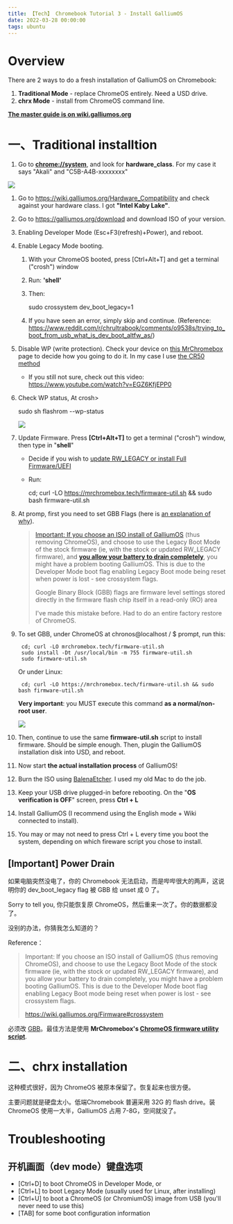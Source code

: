 ```yaml
---
title: 【Tech】 Chromebook Tutorial 3 - Install GalliumOS
date: 2022-03-28 00:00:00
tags: ubuntu
---
```


# Overview

There are 2 ways to do a fresh installation of GalliumOS on Chromebook:

1. __Traditional Mode__ - replace ChromeOS entirely. Need a USD drive. 
1. __chrx Mode__ - install from ChromeOS command line. 

__[The master guide is on wiki.galliumos.org](https://wiki.galliumos.org/Installing)__

# 一、Traditional installtion 

1. Go to __[chrome://system](chrome://system)__, and look for __hardware_class__. For my case it says "Akali" and "C5B-A4B-xxxxxxxx"

![](/images/galliumos-install-1.jpg)

1. Go to https://wiki.galliumos.org/Hardware_Compatibility and check against your hardware class. I got __"Intel Kaby Lake"__.

1. Go to https://galliumos.org/download and download ISO of your version. 

1. Enabling Developer Mode (Esc+F3(refresh)+Power), and reboot.

1. Enable Legacy Mode booting.

    1. With your ChromeOS booted, press [Ctrl+Alt+T] and get a terminal ("crosh") window
    1. Run: __'shell'__
    1. Then:

        sudo crossystem dev_boot_legacy=1

    1. If you have seen an error, simply skip and continue. (Reference: https://www.reddit.com/r/chrultrabook/comments/o9538s/trying_to_boot_from_usb_what_is_dev_boot_altfw_as/)

1. Disable WP (write protection). Check your device on [this MrChromebox](https://mrchromebox.tech/#devices) page to decide how you going to do it. In my case I use [the CR50 method](https://wiki.mrchromebox.tech/Firmware_Write_Protect#Hardware_Write_Protection)
    
    * If you still not sure, check out this video: https://www.youtube.com/watch?v=EGZ6KfjEPP0

1. Check WP status, At crosh>

    sudo sh
    flashrom --wp-status

    ![](/images/galliumos-install-2.jpg)

1. Update Firmware. Press __[Ctrl+Alt+T]__ to get a terminal ("crosh") window, then type in "__shell__"
    * Decide if you wish to [update RW_LEGACY or install Full Firmware/UEFI](https://wiki.galliumos.org/Firmware)
    * Run: 
    
        cd; curl -LO https://mrchromebox.tech/firmware-util.sh && sudo bash firmware-util.sh

1. At promp, first you need to set GBB Flags (here is [an explanation of why](https://mrchromebox.tech/#fwscript)).

    > [Important: If you choose an ISO install of GalliumOS](https://wiki.galliumos.org/Installing) (thus removing ChromeOS), and choose to use the Legacy Boot Mode of the stock firmware (ie, with the stock or updated RW_LEGACY firmware), and __[you allow your battery to drain completely](https://wiki.galliumos.org/Firmware#crossystem)__, you might have a problem booting GalliumOS. This is due to the Developer Mode boot flag enabling Legacy Boot mode being reset when power is lost - see crossystem flags.
    >
    > Google Binary Block (GBB) flags are firmware level settings stored directly in the firmware flash chip itself in a read-only (RO) area
    >
    > I've made this mistake before. Had to do an entire factory restore of ChromeOS.

1. To set GBB, under ChromeOS at chronos@localhost / $ prompt, run this: 

        cd; curl -LO mrchromebox.tech/firmware-util.sh
        sudo install -Dt /usr/local/bin -m 755 firmware-util.sh
        sudo firmware-util.sh

    Or under Linux: 

        cd; curl -LO https://mrchromebox.tech/firmware-util.sh && sudo bash firmware-util.sh

    __Very important__: you MUST execute this command **as a normal/non-root user**.

    ![](/images/galliumos-install-3.jpg)

1. Then, continue to use the same __firmware-util.sh__ script to install firmware. Should be simple enough. 
    Then, plugin the GalliumOS installation disk into USD, and reboot. 

1. Now start __the actual installation process__ of GalliumOS!

1. Burn the ISO using [BalenaEtcher](https://www.balena.io/etcher/). I used my old Mac to do the job. 

1. Keep your USB drive plugged-in before rebooting. On the "__OS verification is OFF__" screen, press __Ctrl + L__

1. Install GalliumOS (I recommend using the English mode + Wiki connected to install).

1. You may or may not need to press Ctrl + L every time you boot the system, depending on which fireware script you chose to install. 

## [Important] Power Drain

如果电脑突然没电了，你的 Chromebook 无法启动，而是哔哔很大的两声，这说明你的 dev_boot_legacy flag 被 GBB 给 unset 成 0 了。

Sorry to tell you, 你只能恢复原 ChromeOS，然后重来一次了。你的数据都没了。

没别的办法，你猜我怎么知道的？ 

Reference：

> Important: If you choose an ISO install of GalliumOS (thus removing ChromeOS), and choose to use the Legacy Boot Mode of the stock firmware (ie, with the stock or updated RW_LEGACY firmware), and you allow your battery to drain completely, you might have a problem booting GalliumOS. This is due to the Developer Mode boot flag enabling Legacy Boot mode being reset when power is lost - see crossystem flags.
>
> https://wiki.galliumos.org/Firmware#crossystem

必须改 [GBB](https://chromium.googlesource.com/chromiumos/platform/vboot/+/master/_vboot_reference/firmware/include/gbb_header.h)。最佳方法是使用 __MrChromebox's [ChromeOS firmware utility script](https://mrchromebox.tech/#fwscript)__.

# 二、chrx installation

这种模式很好，因为 ChromeOS 被原本保留了。恢复起来也很方便。

主要问题就是硬盘太小。低端Chromebook 普遍采用 32G 的 flash drive。装 ChromeOS 使用一大半，GalliumOS 占用 7-8G，空间就没了。

# Troubleshooting

## 开机画面（dev mode）键盘选项

* [Ctrl+D] to boot ChromeOS in Developer Mode, or
* [Ctrl+L] to boot Legacy Mode (usually used for Linux, after installing)
* [Ctrl+U] to boot a ChromeOS (or ChromiumOS) image from USB (you'll never need to use this)
* [TAB] for some boot configuration information

